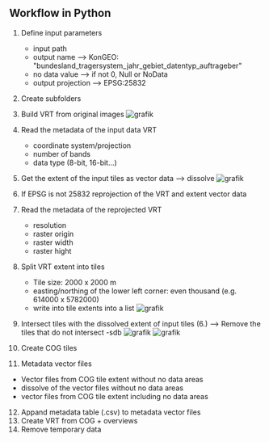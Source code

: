 ## Workflow in Python

1. Define input parameters
   - input path
   - output name ⟶ KonGEO: "bundesland_tragersystem_jahr_gebiet_datentyp_auftrageber"
   - no data value ⟶ if not 0, Null or NoData
   - output projection ⟶ EPSG:25832
2. Create subfolders 
3. Build VRT from original images
![grafik](https://github.com/davidkunze/mosaic-creation/assets/133227408/565776fc-a7c3-40ad-83f2-f1cd8508a4bf)

4. Read the metadata of the input data VRT
   - coordinate system/projection
   - number of bands
   - data type (8-bit, 16-bit...)   
5. Get the extent of the input tiles as vector data ⟶ dissolve
![grafik](https://github.com/davidkunze/mosaic-creation/assets/133227408/522086f5-789b-4a6c-845f-c760c509b808)

6. If EPSG is not 25832 reprojection of the VRT and extent vector data
7. Read the metadata of the reprojected VRT
   - resolution
   - raster origin
   - raster width
   - raster hight
8. Split VRT extent into tiles
   - Tile size: 2000 x 2000 m
   - easting/northing of the lower left corner: even thousand (e.g. 614000 x 5782000)
   - write into tile extents into a list
![grafik](https://github.com/davidkunze/mosaic-creation/assets/133227408/b366b805-b403-4ebf-96e4-8e82afa7937c)

9. Intersect tiles with the dissolved extent of input tiles (6.) ⟶ Remove the tiles that do not intersect
   -sdb
![grafik](https://github.com/davidkunze/mosaic-creation/assets/133227408/39004eb5-c5be-4fe3-9532-9247cb943f56)
![grafik](https://github.com/davidkunze/mosaic-creation/assets/133227408/aff56290-7e9c-4f33-90f6-f29de39e76f9)


11. Create COG tiles
12. Metadata vector files
   - Vector files from COG tile extent without no data areas
   - dissolve of the vector files without no data areas
   - vector files from COG tile extent including no data areas 
12. Appand metadata table (.csv) to metadata vector files
13. Create VRT from COG + overviews
14. Remove temporary data

  


